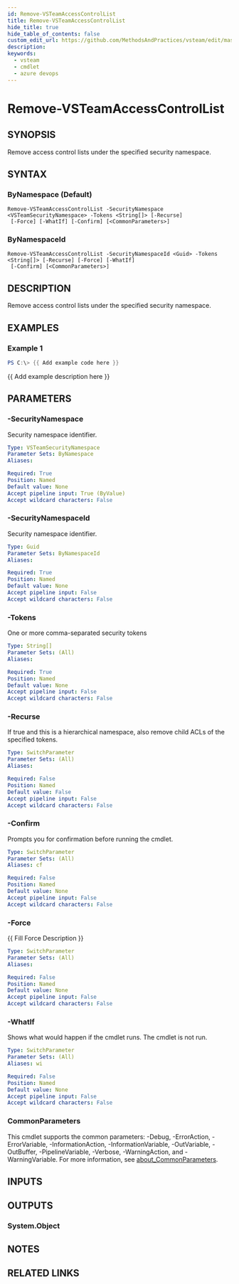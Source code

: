 ```yaml
---
id: Remove-VSTeamAccessControlList
title: Remove-VSTeamAccessControlList
hide_title: true
hide_table_of_contents: false
custom_edit_url: https://github.com/MethodsAndPractices/vsteam/edit/master/.docs/Remove-VSTeamAccessControlList.md
description: 
keywords:
  - vsteam
  - cmdlet
  - azure devops
---
```


# Remove-VSTeamAccessControlList

## SYNOPSIS
Remove access control lists under the specified security namespace.

## SYNTAX

### ByNamespace (Default)
```
Remove-VSTeamAccessControlList -SecurityNamespace <VSTeamSecurityNamespace> -Tokens <String[]> [-Recurse]
 [-Force] [-WhatIf] [-Confirm] [<CommonParameters>]
```

### ByNamespaceId
```
Remove-VSTeamAccessControlList -SecurityNamespaceId <Guid> -Tokens <String[]> [-Recurse] [-Force] [-WhatIf]
 [-Confirm] [<CommonParameters>]
```

## DESCRIPTION
Remove access control lists under the specified security namespace.

## EXAMPLES

### Example 1
```powershell
PS C:\> {{ Add example code here }}
```

{{ Add example description here }}

## PARAMETERS

### -SecurityNamespace
Security namespace identifier.

```yaml
Type: VSTeamSecurityNamespace
Parameter Sets: ByNamespace
Aliases:

Required: True
Position: Named
Default value: None
Accept pipeline input: True (ByValue)
Accept wildcard characters: False
```

### -SecurityNamespaceId
Security namespace identifier.

```yaml
Type: Guid
Parameter Sets: ByNamespaceId
Aliases:

Required: True
Position: Named
Default value: None
Accept pipeline input: False
Accept wildcard characters: False
```

### -Tokens
One or more comma-separated security tokens

```yaml
Type: String[]
Parameter Sets: (All)
Aliases:

Required: True
Position: Named
Default value: None
Accept pipeline input: False
Accept wildcard characters: False
```

### -Recurse
If true and this is a hierarchical namespace, also remove child ACLs of the specified tokens.

```yaml
Type: SwitchParameter
Parameter Sets: (All)
Aliases:

Required: False
Position: Named
Default value: False
Accept pipeline input: False
Accept wildcard characters: False
```

### -Confirm
Prompts you for confirmation before running the cmdlet.

```yaml
Type: SwitchParameter
Parameter Sets: (All)
Aliases: cf

Required: False
Position: Named
Default value: None
Accept pipeline input: False
Accept wildcard characters: False
```

### -Force
{{ Fill Force Description }}

```yaml
Type: SwitchParameter
Parameter Sets: (All)
Aliases:

Required: False
Position: Named
Default value: None
Accept pipeline input: False
Accept wildcard characters: False
```

### -WhatIf
Shows what would happen if the cmdlet runs.
The cmdlet is not run.

```yaml
Type: SwitchParameter
Parameter Sets: (All)
Aliases: wi

Required: False
Position: Named
Default value: None
Accept pipeline input: False
Accept wildcard characters: False
```

### CommonParameters
This cmdlet supports the common parameters: -Debug, -ErrorAction, -ErrorVariable, -InformationAction, -InformationVariable, -OutVariable, -OutBuffer, -PipelineVariable, -Verbose, -WarningAction, and -WarningVariable. For more information, see [about_CommonParameters](http://go.microsoft.com/fwlink/?LinkID=113216).

## INPUTS

## OUTPUTS

### System.Object
## NOTES

## RELATED LINKS

